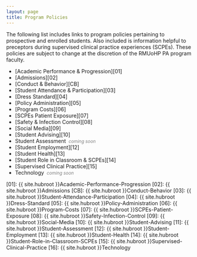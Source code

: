 ```yaml
---
layout: page
title: Program Policies
---
```


The following list includes links to program policies pertaining to prospective and enrolled students. Also included is information helpful to preceptors during supervised clinical practice experiences (SCPEs). These policies are subject to change at the discretion of the RMUoHP PA program faculty.

- [Academic Performance & Progression][01]
- [Admissions][02]
- [Conduct & Behavior][CB]
- [Student Attendance & Participation][03]
- [Dress Standard][04]
- [Policy Administration][05]
- [Program Costs][06]
- [SCPEs Patient Exposure][07]
- [Safety & Infection Control][08]
- [Social Media][09]
- [Student Advising][10]
- Student Assessment <span style="color: gray;font-size:85%;">&nbsp;<em>coming soon</em></span>
- [Student Employment][12]
- [Student Health][13]
- [Student Role in Classroom & SCPEs][14]
- [Supervised Clinical Practice][15]
- Technology <span style="color: gray;font-size:85%;">&nbsp;<em>coming soon</em></span>

[01]: {{ site.hubroot }}Academic-Performance-Progression
[02]: {{ site.hubroot }}Admissions
[CB]: {{ site.hubroot }}Conduct-Behavior
[03]: {{ site.hubroot }}Student-Attendance-Participation
[04]: {{ site.hubroot }}Dress-Standard
[05]: {{ site.hubroot }}Policy-Administration
[06]: {{ site.hubroot }}Program-Costs
[07]: {{ site.hubroot }}SCPEs-Patient-Exposure
[08]: {{ site.hubroot }}Safety-Infection-Control
[09]: {{ site.hubroot }}Social-Media
[10]: {{ site.hubroot }}Student-Advising
[11]: {{ site.hubroot }}Student-Assessment
[12]: {{ site.hubroot }}Student-Employment
[13]: {{ site.hubroot }}Student-Health
[14]: {{ site.hubroot }}Student-Role-in-Classroom-SCPEs
[15]: {{ site.hubroot }}Supervised-Clinical-Practice
[16]: {{ site.hubroot }}Technology